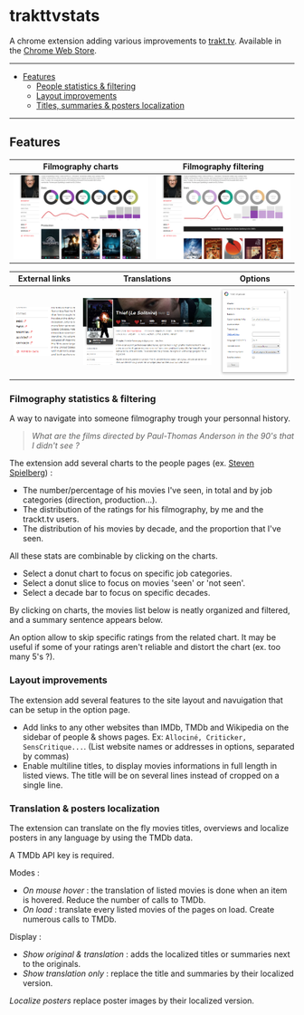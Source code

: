 # trakttvstats
A chrome extension adding various improvements to [trakt.tv](https://trakt.tv). Available in the [Chrome Web Store](https://chrome.google.com/webstore/detail/khhjjcbdknmdbdhgkbnldplgoppeehce).

-------------
- [Features](#features)
    - [People statistics & filtering](#people-statistics--filtering)
    - [Layout improvements](#layout-improvements)
    - [Titles, summaries & posters localization](#translation--posters-localization)

-------------
## Features

Filmography charts|Filmography filtering
:--:|:--:
![screen_01](img/screen_01.png) | ![screen_02](img/screen_02.png)

External links|Translations|Options
:--:|:--:|:--:
![links](img/links.png) | ![options](img/translation2.png) | ![options](img/options.png)

### Filmography statistics & filtering

A way to navigate into someone filmography trough your personnal history.

> *What are the films directed by Paul-Thomas Anderson in the 90's that I didn't see ?*

The extension add several charts to the people pages (ex. [Steven Spielberg](https://trakt.tv/people/steven-spielberg)) :

- The number/percentage of his movies I've seen, in total and by job categories (direction, production...).
- The distribution of the ratings for his filmography, by me and the trackt.tv users.
- The distribution of his movies by decade, and the proportion that I've seen.

All these stats are combinable by clicking on the charts.

- Select a donut chart to focus on specific job categories.
- Select a donut slice to focus on movies 'seen' or 'not seen'.
- Select a decade bar to focus on specific decades.

By clicking on charts, the movies list below is neatly organized and filtered, and a summary sentence appears below.


An option allow to skip specific ratings from the related chart. It may be useful if some of your ratings aren't reliable and distort the chart (ex. too many 5's ?).

### Layout improvements

The extension add several features to the site layout and navuigation that can be setup in the option page.

- Add links to any other websites than IMDb, TMDb and Wikipedia on the sidebar of people & shows pages. Ex: ``Allociné, Criticker, SensCritique...``. (List website names or addresses in options, separated by commas)
- Enable multiline titles, to display movies informations in full length in listed views. The title will be on several lines instead of cropped on a single line.

### Translation & posters localization

The extension can translate on the fly movies titles, overviews and localize posters in any language by using the TMDb data.

A TMDb API key is required.

Modes :
- *On mouse hover* : the translation of listed movies is done when an item is hovered. Reduce the number of calls to TMDb.
- *On load* : translate every listed movies of the pages on load. Create numerous calls to TMDb.

Display :
- *Show original & translation* : adds the localized titles or summaries next to the originals.
- *Show translation only* : replace the title and summaries by their localized version.

*Localize posters* replace poster images by their localized version.
